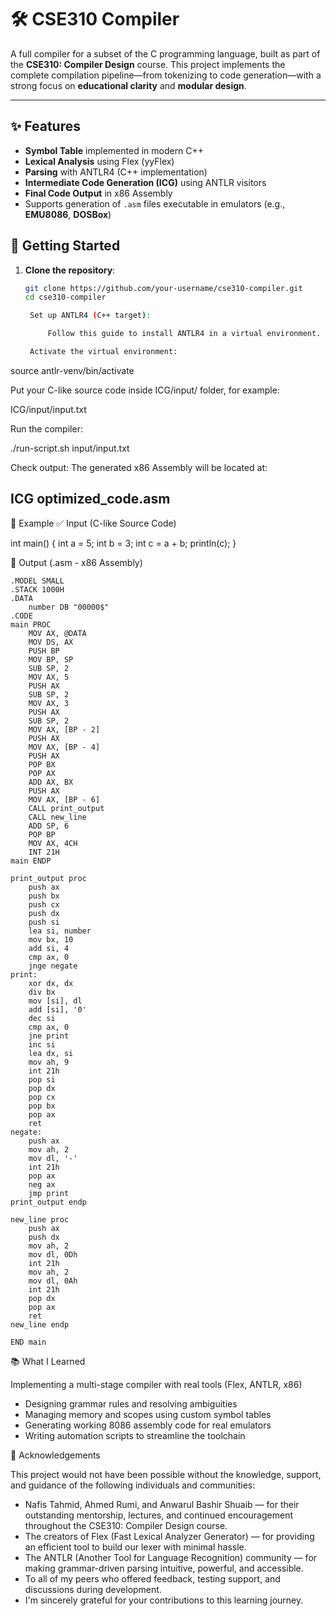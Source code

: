 # 🛠️ CSE310 Compiler

A full compiler for a subset of the C programming language, built as part of the **CSE310: Compiler Design** course. This project implements the complete compilation pipeline—from tokenizing to code generation—with a strong focus on **educational clarity** and **modular design**.

---

## ✨ Features

- **Symbol Table** implemented in modern C++
- **Lexical Analysis** using Flex (yyFlex)
- **Parsing** with ANTLR4 (C++ implementation)
- **Intermediate Code Generation (ICG)** using ANTLR visitors
- **Final Code Output** in x86 Assembly
- Supports generation of `.asm` files executable in emulators (e.g., **EMU8086**, **DOSBox**)


## 🚀 Getting Started

1. **Clone the repository**:
   ```bash
   git clone https://github.com/your-username/cse310-compiler.git
   cd cse310-compiler

    Set up ANTLR4 (C++ target):

        Follow this guide to install ANTLR4 in a virtual environment.

    Activate the virtual environment:

source antlr-venv/bin/activate

Put your C-like source code inside ICG/input/ folder, for example:

ICG/input/input.txt

Run the compiler:

./run-script.sh input/input.txt

Check output:
The generated x86 Assembly will be located at:

ICG optimized_code.asm
---

🧪 Example
✅ Input (C-like Source Code)

int main() {
    int a = 5;
    int b = 3;
    int c = a + b;
    println(c);
}

🧾 Output (.asm - x86 Assembly)
```
.MODEL SMALL
.STACK 1000H
.DATA
    number DB "00000$"
.CODE
main PROC
    MOV AX, @DATA
    MOV DS, AX
    PUSH BP
    MOV BP, SP
    SUB SP, 2
    MOV AX, 5
    PUSH AX
    SUB SP, 2
    MOV AX, 3
    PUSH AX
    SUB SP, 2
    MOV AX, [BP - 2]
    PUSH AX
    MOV AX, [BP - 4]
    PUSH AX
    POP BX
    POP AX
    ADD AX, BX
    PUSH AX
    MOV AX, [BP - 6]
    CALL print_output
    CALL new_line
    ADD SP, 6
    POP BP
    MOV AX, 4CH
    INT 21H
main ENDP

print_output proc
    push ax
    push bx
    push cx
    push dx
    push si
    lea si, number
    mov bx, 10
    add si, 4
    cmp ax, 0
    jnge negate
print:
    xor dx, dx
    div bx
    mov [si], dl
    add [si], '0'
    dec si
    cmp ax, 0
    jne print
    inc si
    lea dx, si
    mov ah, 9
    int 21h
    pop si
    pop dx
    pop cx
    pop bx
    pop ax
    ret
negate:
    push ax
    mov ah, 2
    mov dl, '-'
    int 21h
    pop ax
    neg ax
    jmp print
print_output endp

new_line proc
    push ax
    push dx
    mov ah, 2
    mov dl, 0Dh
    int 21h
    mov ah, 2
    mov dl, 0Ah
    int 21h
    pop dx
    pop ax
    ret
new_line endp

END main
```
📚 What I Learned

Implementing a multi-stage compiler with real tools (Flex, ANTLR, x86)
- Designing grammar rules and resolving ambiguities
- Managing memory and scopes using custom symbol tables
- Generating working 8086 assembly code for real emulators
- Writing automation scripts to streamline the toolchain

🙏 Acknowledgements

This project would not have been possible without the knowledge, support, and guidance of the following individuals and communities:

- Nafis Tahmid, Ahmed Rumi, and Anwarul Bashir Shuaib — for their outstanding mentorship, lectures, and continued encouragement throughout the CSE310: Compiler Design course.
- The creators of Flex (Fast Lexical Analyzer Generator) — for providing an efficient tool to build our lexer with minimal hassle.
- The ANTLR (Another Tool for Language Recognition) community — for making grammar-driven parsing intuitive, powerful, and accessible.
- To all of my peers who offered feedback, testing support, and discussions during development.
- I'm sincerely grateful for your contributions to this learning journey.
